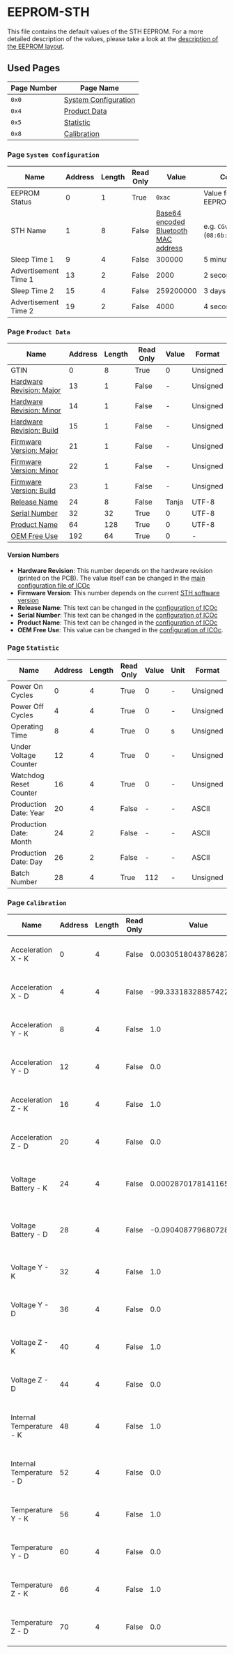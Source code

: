 # EEPROM-STH

This file contains the default values of the STH EEPROM. For a more detailed description of the values, please take a look at the [description of the EEPROM layout](EEPROM.md).

## Used Pages

| Page Number | Page Name                                          |
| ----------- | -------------------------------------------------- |
| `0x0`       | [System Configuration](#page:system-configuration) |
| `0x4`       | [Product Data](#page:product-data)                 |
| `0x5`       | [Statistic](#page:statistic)                       |
| `0x8`       | [Calibration](#page:calibration)                   |

<a name="page:system-configuration"></a>

### Page `System Configuration`

| Name                 | Address | Length | Read Only | Value                                                                                                               | Comment                               | Unit | Format   |
| -------------------- | ------- | ------ | --------- | ------------------------------------------------------------------------------------------------------------------- | ------------------------------------- | ---- | -------- |
| EEPROM Status        | 0       | 1      | True      | `0xac`                                                                                                              | Value for initialized EEPROM          | -    |          |
| STH Name             | 1       | 8      | False     | [Base64 encoded Bluetooth MAC address](https://github.com/MyTooliT/ICOc/tree/master/Scripts#mac-address-conversion) | e.g. `CGvXAd6B` (`08:6b:d7:01:de:81`) | -    | UTF-8    |
| Sleep Time 1         | 9       | 4      | False     | 300000                                                                                                              | 5 minutes                             | ms   | Unsigned |
| Advertisement Time 1 | 13      | 2      | False     | 2000                                                                                                                | 2 seconds                             | ms   | Unsigned |
| Sleep Time 2         | 15      | 4      | False     | 259200000                                                                                                           | 3 days                                | ms   | Unsigned |
| Advertisement Time 2 | 19      | 2      | False     | 4000                                                                                                                | 4 seconds                             | ms   | Unsigned |

<a name="page:product-data"></a>

### Page `Product Data`

| Name                                                 | Address | Length | Read Only | Value | Format   |
| ---------------------------------------------------- | ------- | ------ | --------- | ----- | -------- |
| GTIN                                                 | 0       | 8      | True      | 0     | Unsigned |
| [Hardware Revision: Major](#value:hardware-revision) | 13      | 1      | False     | -     | Unsigned |
| [Hardware Revision: Minor](#value:hardware-revision) | 14      | 1      | False     | -     | Unsigned |
| [Hardware Revision: Build](#value:hardware-revision) | 15      | 1      | False     | -     | Unsigned |
| [Firmware Version: Major](#value:firmware-version)   | 21      | 1      | False     | -     | Unsigned |
| [Firmware Version: Minor](#value:firmware-version)   | 22      | 1      | False     | -     | Unsigned |
| [Firmware Version: Build](#value:firmware-version)   | 23      | 1      | False     | -     | Unsigned |
| [Release Name](#value:release-name)                  | 24      | 8      | False     | Tanja | UTF-8    |
| [Serial Number](#value:serial-number)                | 32      | 32     | True      | 0     | UTF-8    |
| [Product Name](#value:product-name)                  | 64      | 128    | True      | 0     | UTF-8    |
| [OEM Free Use](#value:oem-free-use)                  | 192     | 64     | True      | 0     | -        |

#### Version Numbers

- <a name="value:hardware-revision"></a> **Hardware Revision**: This number depends on the hardware revision (printed on the PCB). The value itself can be changed in the [main configuration file of ICOc][config]
- <a name="value:firmware-version"></a> **Firmware Version**: This number depends on the current [STH software version](https://github.com/MyTooliT/STH/releases)
- <a name="value:release-name"></a> **Release Name**: This text can be changed in the [configuration of ICOc][config]
- <a name="value:serial-number"></a> **Serial Number**: This text can be changed in the [configuration of ICOc][config]
- <a name="value:product-name"></a> **Product Name**: This text can be changed in the [configuration of ICOc][config]
- <a name="value:oem-free-use"></a> **OEM Free Use**: This value can be changed in the [configuration of ICOc][config].

[config]: https://github.com/MyTooliT/ICOc/blob/master/Configuration/config.yaml

<a name="page:statistic"></a>

### Page `Statistic`

| Name                   | Address | Length | Read Only | Value | Unit | Format   |
| ---------------------- | ------- | ------ | --------- | ----- | ---- | -------- |
| Power On Cycles        | 0       | 4      | True      | 0     | -    | Unsigned |
| Power Off Cycles       | 4       | 4      | True      | 0     | -    | Unsigned |
| Operating Time         | 8       | 4      | True      | 0     | s    | Unsigned |
| Under Voltage Counter  | 12      | 4      | True      | 0     | -    | Unsigned |
| Watchdog Reset Counter | 16      | 4      | True      | 0     | -    | Unsigned |
| Production Date: Year  | 20      | 4      | False     | -     | -    | ASCII    |
| Production Date: Month | 24      | 2      | False     | -     | -    | ASCII    |
| Production Date: Day   | 26      | 2      | False     | -     | -    | ASCII    |
| Batch Number           | 28      | 4      | True      | 112   | -    | Unsigned |

<a name="page:calibration"></a>

### Page `Calibration`

| Name                     | Address | Length | Read Only | Value                  | Format | Comment                                                 |
| ------------------------ | ------- | ------ | --------- | ---------------------- | ------ | ------------------------------------------------------- |
| Acceleration X - K       | 0       | 4      | False     | 0.0030518043786287308  | Float  | Calibration Factor K for Acceleration X -> y=kx+d       |
| Acceleration X - D       | 4       | 4      | False     | -99.33318328857422     | Float  | Calibration Factor d for Acceleration X -> y=kx+d       |
| Acceleration Y - K       | 8       | 4      | False     | 1.0                    | Float  | Calibration Factor K for Acceleration Y -> y=kx+d       |
| Acceleration Y - D       | 12      | 4      | False     | 0.0                    | Float  | Calibration Factor d for Acceleration Y -> y=kx+d       |
| Acceleration Z - K       | 16      | 4      | False     | 1.0                    | Float  | Calibration Factor K for Acceleration Z -> y=kx+d       |
| Acceleration Z - D       | 20      | 4      | False     | 0.0                    | Float  | Calibration Factor d for Acceleration Z -> y=kx+d       |
| Voltage Battery - K      | 24      | 4      | False     | 0.00028701781411655247 | Float  | Calibration Factor K for Battery Voltage -> y=kx+d      |
| Voltage Battery - D      | 28      | 4      | False     | -0.09040877968072891   | Float  | Calibration Factor d for Battery Voltage -> y=kx+d      |
| Voltage Y - K            | 32      | 4      | False     | 1.0                    | Float  | Calibration Factor K for Voltage Y -> y=kx+d            |
| Voltage Y - D            | 36      | 4      | False     | 0.0                    | Float  | Calibration Factor d for Voltage Y -> y=kx+d            |
| Voltage Z - K            | 40      | 4      | False     | 1.0                    | Float  | Calibration Factor K for Voltage Z -> y=kx+d            |
| Voltage Z - D            | 44      | 4      | False     | 0.0                    | Float  | Calibration Factor d for Voltage Z -> y=kx+d            |
| Internal Temperature - K | 48      | 4      | False     | 1.0                    | Float  | Calibration Factor K for Internal Temperature -> y=kx+d |
| Internal Temperature - D | 52      | 4      | False     | 0.0                    | Float  | Calibration Factor d for Internal Temperature -> y=kx+d |
| Temperature Y - K        | 56      | 4      | False     | 1.0                    | Float  | Calibration Factor K for Temperature Y -> y=kx+d        |
| Temperature Y - D        | 60      | 4      | False     | 0.0                    | Float  | Calibration Factor d for Temperature Y -> y=kx+d        |
| Temperature Z - K        | 66      | 4      | False     | 1.0                    | Float  | Calibration Factor K for Temperature Z -> y=kx+d        |
| Temperature Z - D        | 70      | 4      | False     | 0.0                    | Float  | Calibration Factor d for Temperature Z -> y=kx+d        |
